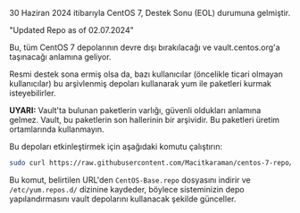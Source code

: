 30 Haziran 2024 itibarıyla CentOS 7, Destek Sonu (EOL) durumuna gelmiştir.

"Updated Repo as of 02.07.2024"

Bu, tüm CentOS 7 depolarının devre dışı bırakılacağı ve vault.centos.org'a taşınacağı anlamına geliyor.

Resmi destek sona ermiş olsa da, bazı kullanıcılar (öncelikle ticari olmayan kullanıcılar) bu arşivlenmiş depoları kullanarak yum ile paketleri kurmak isteyebilirler.

**UYARI:** Vault'ta bulunan paketlerin varlığı, güvenli oldukları anlamına gelmez. Vault, bu paketlerin son hallerinin bir arşividir. Bu paketleri üretim ortamlarında kullanmayın.

Bu depoları etkinleştirmek için aşağıdaki komutu çalıştırın:

```bash
sudo curl https://raw.githubusercontent.com/Macitkaraman/centos-7-repo/main/CentOS-Base.repo --output /etc/yum.repos.d/CentOS-Base.repo
```

Bu komut, belirtilen URL'den `CentOS-Base.repo` dosyasını indirir ve `/etc/yum.repos.d/` dizinine kaydeder, böylece sisteminizin depo yapılandırmasını vault depolarını kullanacak şekilde günceller.
